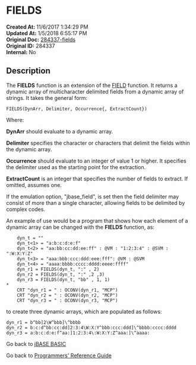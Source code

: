 # FIELDS

**Created At:** 11/6/2017 1:34:29 PM  
**Updated At:** 1/5/2018 6:55:17 PM  
**Original Doc:** [284337-fields](https://docs.jbase.com/36868-jbase-basic/284337-fields)  
**Original ID:** 284337  
**Internal:** No  

## Description

The **FIELDS** function is an extension of the [FIELD](./../field) function. It returns a dynamic array of multicharacter delimited fields from a dynamic array of strings. It takes the general form:

```
FIELDS(DynArr, Delimiter, Occurrence{, ExtractCount})
```

Where:

**DynArr** should evaluate to a dynamic array.

**Delimiter** specifies the character or characters that delimit the fields within the dynamic array.

**Occurrence** should evaluate to an integer of value 1 or higher. It specifies the delimiter used as the starting point for the extraction.

**ExtractCount** is an integer that specifies the number of fields to extract. If omitted, assumes one.

If the emulation option, "jbase\_field", is set then the field delimiter may consist of more than a single character, allowing fields to be delimited by complex codes.

An example of use would be a program that shows how each element of a dynamic array can be changed with the **FIELDS** function, as:

```
    dyn_t = ""
    dyn_t<1> = "a:b:c:d:e:f"
    dyn_t<2> = "aa:bb:cc:dd:ee:ff" : @VM : "1:2:3:4" : @SVM : ":W:X:Y:Z"
    dyn_t<3> = "aaa:bbb:ccc:ddd:eee:fff": @VM : @SVM
    dyn_t<4> = "aaaa:bbbb:cccc:dddd:eeee:ffff"
    dyn_r1 = FIELDS(dyn_t, ":" , 2)
    dyn_r2 = FIELDS(dyn_t, ":" ,2 ,3)
    dyn_r3 = FIELDS(dyn_t, "bb" , 1, 1)
*
    CRT "dyn_r1 = " : OCONV(dyn_r1, "MCP")
    CRT "dyn_r2 = " : OCONV(dyn_r2, "MCP")
    CRT "dyn_r3 = " : OCONV(dyn_r3, "MCP")
```

to create three dynamic arrays, which are populated as follows:

```
dyn_r1 = b^bb]2\W^bbb]\^bbbb
dyn_r2 = b:c:d^bb:cc:dd]2:3:4\W:X:Y^bbb:ccc:ddd]\^bbbb:cccc:dddd
dyn_r3 = a:b:c:d:e:f^aa:]1:2:3:4\:W:X:Y:Z^aaa:]\^aaaa:
```

Go back to [jBASE BASIC](./../README.md)

Go back to [Programmers' Reference Guide](./../../reference-guides/jbc/README.md)
